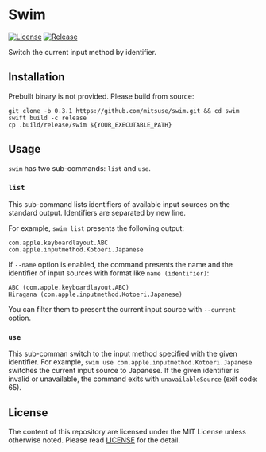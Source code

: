 # Swim

[![License][badge-license]][license]
[![Release][release-badge]][release]

Switch the current input method by identifier.


## Installation

Prebuilt binary is not provided. Please build from source:

```
git clone -b 0.3.1 https://github.com/mitsuse/swim.git && cd swim
swift build -c release
cp .build/release/swim ${YOUR_EXECUTABLE_PATH}
```


## Usage

`swim` has two sub-commands: `list` and `use`.

### `list`

This sub-command lists identifiers of available input sources on the standard output.
Identifiers are separated by new line.

For example, `swim list` presents the following output:

```
com.apple.keyboardlayout.ABC
com.apple.inputmethod.Kotoeri.Japanese
```

If `--name` option is enabled,
the command presents the name and the identifier of input sources
with format like `name (identifier)`:

```
ABC (com.apple.keyboardlayout.ABC)
Hiragana (com.apple.inputmethod.Kotoeri.Japanese)
```

You can filter them to present the current input source with `--current` option.


### `use`

This sub-comman switch to the input method specified with the given identifier.
For example, `swim use com.apple.inputmethod.Kotoeri.Japanese` switches the current input source to
Japanese.
If the given identifier is invalid or unavailable,
the command exits with `unavailableSource` (exit code: 65).


## License

The content of this repository are licensed under the MIT License unless otherwise noted.
Please read [LICENSE][license] for the detail.


[badge-license]: https://img.shields.io/badge/license-MIT-yellowgreen.svg?style=flat-square
[license]: LICENSE
[release-badge]: https://img.shields.io/github/tag/mitsuse/swim.svg?style=flat-square
[release]: https://github.com/mitsuse/swim/releases
